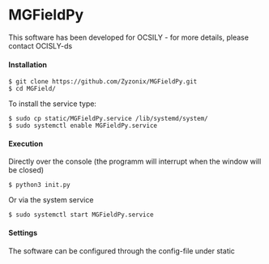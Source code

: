 # MGFieldPy
This software has been developed for OCSILY - for more details, please contact OCISLY-ds

#### Installation
```
$ git clone https://github.com/Zyzonix/MGFieldPy.git
$ cd MGField/
```
To install the service type:
```
$ sudo cp static/MGFieldPy.service /lib/systemd/system/
$ sudo systemctl enable MGFieldPy.service
```
#### Execution
Directly over the console (the programm will interrupt when the window will be closed)
```
$ python3 init.py
```
Or via the system service
```
$ sudo systemctl start MGFieldPy.service
```

#### Settings
The software can be configured through the config-file under static
